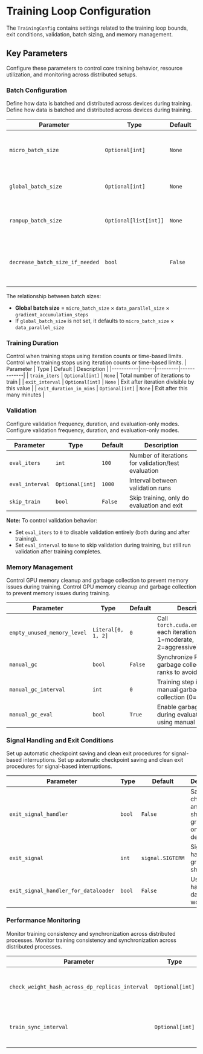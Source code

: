 # Training Loop Configuration

The `TrainingConfig` contains settings related to the training loop bounds, exit conditions, validation, batch sizing, and memory management.

## Key Parameters
Configure these parameters to control core training behavior, resource utilization, and monitoring across distributed setups.
### Batch Configuration
Define how data is batched and distributed across devices during training.
Define how data is batched and distributed across devices during training.

| Parameter | Type | Default | Description |
|-----------|------|---------|-------------|
| `micro_batch_size` | `Optional[int]` | `None` | Batch size per model instance (local batch size) |
| `global_batch_size` | `Optional[int]` | `None` | Training batch size across all devices |
| `rampup_batch_size` | `Optional[list[int]]` | `None` | Batch size ramp up: `[start_size, increment, ramp_samples]` |
| `decrease_batch_size_if_needed` | `bool` | `False` | Automatically decrease batch size if needed for fault tolerance |

The relationship between batch sizes:
- **Global batch size** = `micro_batch_size` × `data_parallel_size` × `gradient_accumulation_steps`
- If `global_batch_size` is not set, it defaults to `micro_batch_size` × `data_parallel_size`

### Training Duration

Control when training stops using iteration counts or time-based limits.
Control when training stops using iteration counts or time-based limits.
| Parameter | Type | Default | Description |
|-----------|------|---------|-------------|
| `train_iters` | `Optional[int]` | `None` | Total number of iterations to train |
| `exit_interval` | `Optional[int]` | `None` | Exit after iteration divisible by this value |
| `exit_duration_in_mins` | `Optional[int]` | `None` | Exit after this many minutes |

### Validation
Configure validation frequency, duration, and evaluation-only modes.
Configure validation frequency, duration, and evaluation-only modes.

| Parameter | Type | Default | Description |
|-----------|------|---------|-------------|
| `eval_iters` | `int` | `100` | Number of iterations for validation/test evaluation |
| `eval_interval` | `Optional[int]` | `1000` | Interval between validation runs |
| `skip_train` | `bool` | `False` | Skip training, only do evaluation and exit |

**Note:** To control validation behavior:
- Set `eval_iters` to `0` to disable validation entirely (both during and after training).
- Set `eval_interval` to `None` to skip validation during training, but still run validation after training completes.

### Memory Management
Control GPU memory cleanup and garbage collection to prevent memory issues during training.
Control GPU memory cleanup and garbage collection to prevent memory issues during training.

| Parameter | Type | Default | Description |
|-----------|------|---------|-------------|
| `empty_unused_memory_level` | `Literal[0, 1, 2]` | `0` | Call `torch.cuda.empty_cache()` each iteration (0=off, 1=moderate, 2=aggressive) |
| `manual_gc` | `bool` | `False` | Synchronize Python garbage collection across ranks to avoid stragglers |
| `manual_gc_interval` | `int` | `0` | Training step interval for manual garbage collection (0=disabled) |
| `manual_gc_eval` | `bool` | `True` | Enable garbage collection during evaluation when using manual GC |

### Signal Handling and Exit Conditions
Set up automatic checkpoint saving and clean exit procedures for signal-based interruptions.
Set up automatic checkpoint saving and clean exit procedures for signal-based interruptions.

| Parameter | Type | Default | Description |
|-----------|------|---------|-------------|
| `exit_signal_handler` | `bool` | `False` | Save checkpoint and shutdown gracefully on signal detection |
| `exit_signal` | `int` | `signal.SIGTERM` | Signal to handle for graceful shutdown |
| `exit_signal_handler_for_dataloader` | `bool` | `False` | Use signal handler for dataloader workers |

### Performance Monitoring
Monitor training consistency and synchronization across distributed processes.
Monitor training consistency and synchronization across distributed processes.

| Parameter | Type | Default | Description |
|-----------|------|---------|-------------|
| `check_weight_hash_across_dp_replicas_interval` | `Optional[int]` | `None` | Check weight hash consistency across data parallel replicas |
| `train_sync_interval` | `Optional[int]` | `None` | CPU-GPU synchronization interval to prevent CPU running ahead |

